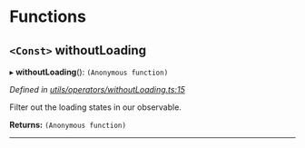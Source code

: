 

# Functions

<a id="withoutloading"></a>

## `<Const>` withoutLoading

▸ **withoutLoading**(): `(Anonymous function)`

*Defined in [utils/operators/withoutLoading.ts:15](https://github.com/paritytech/js-libs/blob/059d368/packages/light.js/src/utils/operators/withoutLoading.ts#L15)*

Filter out the loading states in our observable.

**Returns:** `(Anonymous function)`

___

